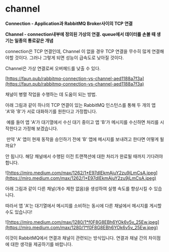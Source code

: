 # channel

**Connection - Application과 RabbitMQ Broker사이의 TCP 연결**

**Channel - connection내부에 정의된 가상의 연결. queue에서 데이터를 손볼 때 생기는 일종의 통로같은 개념**

connection은 TCP 연결인데, Channel 이 없을 경우 TCP 연결을 무수히 많게 연결해야할 것이다. 그러나 그렇게 되면 성능이 급속도로 낮아질 것이다.

Channel은 가상 연결로써 오버헤드를 낮출 수 있다.

[https://faun.pub/rabbitmq-connection-vs-channel-aed1188a7f3a](https://faun.pub/rabbitmq-connection-vs-channel-aed1188a7f3a)

채널이 병렬 작업을 수행하는 데 도움이 되는 방법. 

아래 그림과 같이 하나의 TCP 연결이 있는 RabbitMQ 인스턴스를 통해 두 개의 앱 'A'와 'B'가 서로 대화하기를 원한다고 가정합니다.

 예를 들어 앱 'A'가 대기열에서 수신 대기 중이고 앱 'B'가 메시지를 수신하면 처리를 시작한다고 가정해 보겠습니다.

 만약 'A' 앱이 현재 동작을 승인하기 전에 'B' 앱에 메시지를 보내려고 한다면 어떻게 될까요? 

안 됩니다. 해당 채널에서 수행된 이전 트랜잭션에 대한 처리가 완료될 때까지 기다려야 합니다.

![https://miro.medium.com/max/1262/1*E97dIEkmAjuY2zu9jLmCsA.jpeg](https://miro.medium.com/max/1262/1*E97dIEkmAjuY2zu9jLmCsA.jpeg)

아래 그림과 같이 다른 채널(개수 제한 없음)을 생성하여 실행 속도를 향상시킬 수 있습니다. 

따라서 앱 'A'는 대기열에서 메시지를 소비하는 동시에 다른 채널에서 메시지를 게시할 수도 있습니다!

![https://miro.medium.com/max/1280/1*f0F8G8EBh6YOk6v5v_25Ew.jpeg](https://miro.medium.com/max/1280/1*f0F8G8EBh6YOk6v5v_25Ew.jpeg)

이것이 RabbitMQ에서 연결과 채널이 관련되는 방식입니다. 연결과 채널 간의 차이점에 대한 생각을 제공하기를 바랍니다.